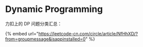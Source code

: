 # Dynamic Programming

力扣上的 DP 问题分类汇总：

{% embed url="https://leetcode-cn.com/circle/article/NfHhXD/?from=groupmessage&isappinstalled=0" %}



